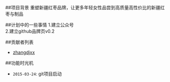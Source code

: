 ##项目背景
重塑新疆红枣品牌，让更多年轻女性品尝到高质量高性价比的新疆红枣与制品
  
##计划中的一些事情
1.建立公众号  
2.建立github品牌页v0.2     

##贡献者列表
* [zhangdjxx](https://weibo.com/zhangdj)     

##功能时光机
* `2015-03-24`: git项目启动


